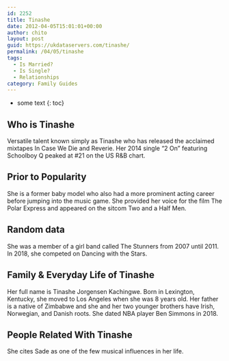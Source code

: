 ```yaml
---
id: 2252
title: Tinashe
date: 2012-04-05T15:01:01+00:00
author: chito
layout: post
guid: https://ukdataservers.com/tinashe/
permalink: /04/05/tinashe
tags:
  - Is Married?
  - Is Single?
  - Relationships
category: Family Guides
---
```


* some text
{: toc}
          
          
## Who is  Tinashe
                  
                  
                  
Versatile talent known simply as Tinashe who has released the acclaimed mixtapes In Case We Die and Reverie. Her 2014 single &#8220;2 On&#8221; featuring Schoolboy Q peaked at #21 on the US R&B chart. 
                  
                
                
                
## Prior to Popularity 
                  
                  
                  
She is a former baby model who also had a more prominent acting career before jumping into the music game. She provided her voice for the film The Polar Express and appeared on the sitcom Two and a Half Men. 
                  
                
                
                
## Random data 
                  
                  
                  
She was a member of a girl band called The Stunners from 2007 until 2011. In 2018, she competed on Dancing with the Stars.
                  
                
                
                
## Family & Everyday Life of Tinashe
                  
                  
                  
Her full name is Tinashe Jorgensen Kachingwe. Born in Lexington, Kentucky, she moved to Los Angeles when she was 8 years old. Her father is a native of Zimbabwe and she and her two younger brothers have Irish, Norwegian, and Danish roots. She dated NBA player Ben Simmons in 2018. 
                  
                
                
                
## People Related With  Tinashe
                  
                  
                  
She cites Sade as one of the few musical influences in her life.  
                  
                
              
            
          
          
          
    
    
  
